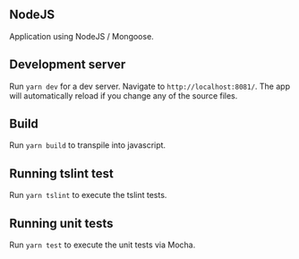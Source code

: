 ## NodeJS

Application using NodeJS / Mongoose.

## Development server

Run `yarn dev` for a dev server. Navigate to `http://localhost:8081/`. The app will automatically reload if you change any of the source files.

## Build

Run `yarn build` to transpile into javascript.

## Running tslint test

Run `yarn tslint` to execute the tslint tests.

## Running unit tests

Run `yarn test` to execute the unit tests via Mocha.
